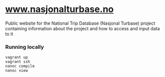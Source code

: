 www.nasjonalturbase.no
======================

Public website for the National Trip Database (Nasjonal Turbase) project containing information about the project and how to access and input data to it

### Running locally

```shell
vagrant up
vagrant ssh
nanoc compile
nanoc view
```

